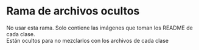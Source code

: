 # Rama de archivos ocultos
No usar esta rama. Solo contiene las imágenes que toman los README de cada clase.  
Están ocultos para no mezclarlos con los archivos de cada clase